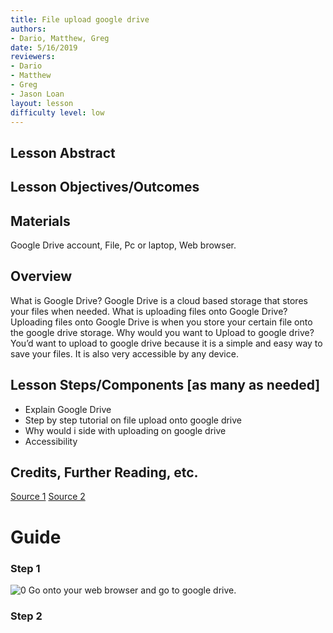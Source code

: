 ```yaml
---
title: File upload google drive
authors:
- Dario, Matthew, Greg
date: 5/16/2019
reviewers:
- Dario
- Matthew
- Greg 
- Jason Loan
layout: lesson
difficulty level: low 
--- 
```


## Lesson Abstract

## Lesson Objectives/Outcomes

## Materials
Google Drive account,
File, 
Pc or laptop,
Web browser. 


## Overview
What is Google Drive? Google Drive is a cloud based storage that stores your files when needed.
What is uploading files onto Google Drive? Uploading files onto Google Drive is when you store your certain file onto the google drive storage.
Why would you want to Upload to google drive? You’d want to upload to google drive because it is a simple and easy way to save your files. It is also very accessible by any device. 

## Lesson Steps/Components [as many as needed]
* Explain Google Drive 
* Step by step tutorial on file upload onto google drive
* Why would i side with uploading on google drive
* Accessibility
## Credits, Further Reading, etc.

[Source 1](https://www.cloudwards.net/how-does-google-drive-work/) 
[Source 2](https://support.google.com/drive/answer/2424368?co=GENIE.Platform%3DDesktop&hl=en)

# Guide
### Step 1 
![0](https://user-images.githubusercontent.com/49493021/58118377-85775c80-7bb5-11e9-87eb-02be580f7ed5.png)
Go onto your web browser and go to google drive.
### Step 2 



